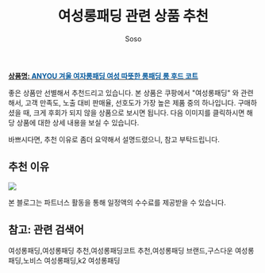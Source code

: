 ﻿---
layout: post
title:  "여성롱패딩 관련 상품 추천"
author: Soso
categories: [ 디저털/가전 ]
tags: [여성롱패딩,여성롱패딩 추천,여성롱패딩코트 추천,여성롱패딩 브랜드,구스다운 여성롱패딩,노비스 여성롱패딩,k2 여성롱패딩]
image: https://ads-partners.coupang.com/image1/TawGGBeHSOW9yG0JTVxtrqbNwrbnMzhswVFdPmZ9nHUKtWrWM9N9Y4y2iuNZ9xLSwLhLD0jp9HXKeP-r38LLctM2ExZ9Y1H6LDOE2soKDTvHYXIgmjWwoNAKSrSI84aIrfzf2wA57qXHNNtidVgRlP9mvENZIBFTj-qOciAiBIWAODTY466njyNl71hyjfNEF7JLMSAWdqPxjsPqu_OPL1WBW2yh8PVrzhI-Hj2eExsW1JdMa7rzOUnAFfrbFzNN5fq2juMreu7l8WPI1UZepFRVHK3IWu_kADUHYqZu-tK2 
description: "쿠팡에서 여성롱패딩 관련 상품으로 가장 고객 선호도가 높은 제품 중 하나입니다."
---

<a href="https://link.coupang.com/re/AFFSDP?lptag=AF5673682&pageKey=7558738978&itemId=19908987711&vendorItemId=87731314793&traceid=V0-153-b2c6af63898753a5&requestid=20231116175220579315319492&token=31850C%7CMIXED"><b>상품명: <font color='#01579B'>ANYOU 겨울 여자롱패딩 여성 따뜻한 롱패딩 롱 후드 코트</font></b></a>

좋은 상품만 선별해서 추천드리고 있습니다.
본 상품은 쿠팡에서 "여성롱패딩" 와 관련해서, 고객 만족도, 노출 대비 판매율, 선호도가 가장 높은 제품 중의 하나입니다.
구매하셨을 때, 크게 후회가 되지 않을 상품으로 보시면 됩니다. 
다음 이미지를 클릭하시면 해당 상품에 대한 상세 내용을 보실 수 있습니다.

바쁘시다면, 추천 이유로 좀더 요약해서 설명드렸으니, 참고 부탁드립니다.

## 추천 이유 

<a href="https://link.coupang.com/re/AFFSDP?lptag=AF5673682&pageKey=7558738978&itemId=19908987711&vendorItemId=87731314793&traceid=V0-153-b2c6af63898753a5&requestid=20231116175220579315319492&token=31850C%7CMIXED"><img src="https://thumbnail8.coupangcdn.com/thumbnails/remote/q89/image/vendor_inventory/e8d4/cc57d00639a747162d841b6cbad3cda5cc6ab4e998580f7cd8dc1555d750.jpg"></a> 

본 블로그는 파트너스 활동을 통해 일정액의 수수료를 제공받을 수 있습니다.

## 참고: 관련 검색어    
여성롱패딩,여성롱패딩 추천,여성롱패딩코트 추천,여성롱패딩 브랜드,구스다운 여성롱패딩,노비스 여성롱패딩,k2 여성롱패딩